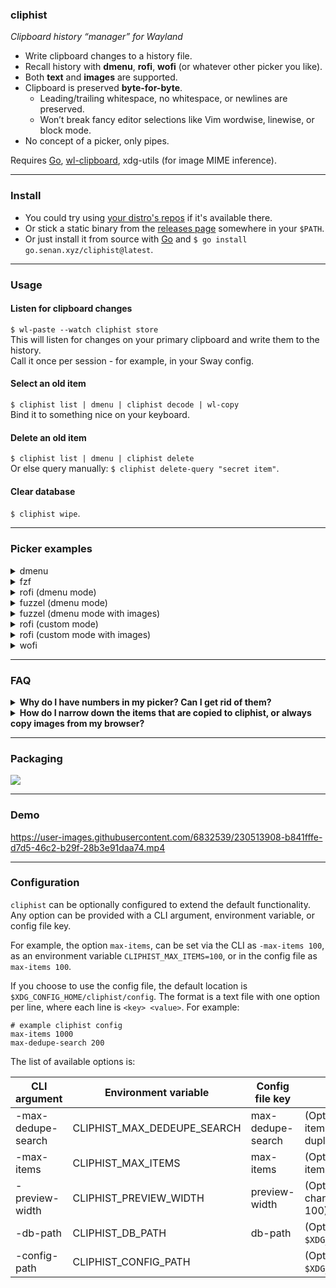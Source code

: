 ### cliphist

_Clipboard history “manager” for Wayland_

- Write clipboard changes to a history file.
- Recall history with **dmenu**, **rofi**, **wofi** (or whatever other picker you like).
- Both **text** and **images** are supported.
- Clipboard is preserved **byte-for-byte**.
  - Leading/trailing whitespace, no whitespace, or newlines are preserved.
  - Won’t break fancy editor selections like Vim wordwise, linewise, or block mode.
- No concept of a picker, only pipes.

Requires [Go](https://golang.org/), [wl-clipboard](https://github.com/bugaevc/wl-clipboard), xdg-utils (for image MIME inference).

---

### Install

- You could try using [your distro's repos](#packaging) if it's available there.
- Or stick a static binary from the [releases page](https://github.com/sentriz/cliphist/releases) somewhere in your `$PATH`.
- Or just install it from source with [Go](https://go.dev/doc/install) and `$ go install go.senan.xyz/cliphist@latest`.

---

### Usage

#### Listen for clipboard changes

`$ wl-paste --watch cliphist store`  
This will listen for changes on your primary clipboard and write them to the history.  
Call it once per session - for example, in your Sway config.

#### Select an old item

`$ cliphist list | dmenu | cliphist decode | wl-copy`  
Bind it to something nice on your keyboard.

#### Delete an old item

`$ cliphist list | dmenu | cliphist delete`  
Or else query manually:
`$ cliphist delete-query "secret item"`.

#### Clear database

`$ cliphist wipe`.

---

### Picker examples

<details>
<summary>dmenu</summary>

`cliphist list | dmenu | cliphist decode | wl-copy`

</details>

<details>
<summary>fzf</summary>

`cliphist list | fzf --no-sort | cliphist decode | wl-copy`

</details>

<details>
<summary>rofi (dmenu mode)</summary>

`cliphist list | rofi -dmenu | cliphist decode | wl-copy`

</details>

<details>
<summary>fuzzel (dmenu mode)</summary>

`cliphist list | fuzzel --dmenu | cliphist decode | wl-copy`

</details>

<details>
<summary>fuzzel (dmenu mode with images)</summary>

[contrib/cliphist-fuzzel-img](./contrib/cliphist-fuzzel-img)

</details>

<details>
<summary>rofi (custom mode)</summary>

`rofi -modi clipboard:/path/to/cliphist-rofi -show clipboard`

(Requires [contrib/cliphist-rofi](https://github.com/sentriz/cliphist/blob/master/contrib/cliphist-rofi)).

</details>

<details>
<summary>rofi (custom mode with images)</summary>

`rofi -modi clipboard:/path/to/cliphist-rofi-img -show clipboard -show-icons`

(Requires [contrib/cliphist-rofi-img](https://github.com/sentriz/cliphist/blob/master/contrib/cliphist-rofi-img)).

</details>

<details>
<summary>wofi</summary>

`cliphist list | wofi -S dmenu | cliphist decode | wl-copy`

Example config for Sway:

```
exec wl-paste --watch cliphist store
bindsym Mod1+p exec cliphist list | wofi -S dmenu | cliphist decode | wl-copy
```

</details>

---

### FAQ

<details>
<summary><strong>Why do I have numbers in my picker? Can I get rid of them?</strong></summary>

It's important that a line prefixed with a number is piped into `cliphist decode`. This number is used to look up in the database the exact original selection that you made, with all leading, trailing, non-printable, etc. whitespace preserved. None of that will be shown in the preview output of `cliphist list`.

Since the format of `cliphist list` is `"<id>\t<100 char preview>"`, and most pickers consider `"\t"` to be a column separator, you can try to just select column number 2.

```shell
# fzf
cliphist list | fzf -d $'\t' --with-nth 2 | cliphist decode | wl-copy
```

```shell
# rofi
cliphist list | rofi -dmenu -display-columns 2 | cliphist decode | wl-copy
```

```shell
# fuzzel
cliphist list | fuzzel --dmenu --with-nth 2 | cliphist decode | wl-copy
```

```shell
# wofi
# It kind of works but breaks with quotes in the original selection. I recommend not trying to hide the column with wofi.
cliphist list | wofi --dmenu --pre-display-cmd "echo '%s' | cut -f 2" | cliphist decode | wl-copy
```

</details>

<details>
<summary><strong>How do I narrow down the items that are copied to cliphist, or always copy images from my browser?</strong></summary>

It's also possible to run `wl-paste --watch` several times for multiple MIME types.

For example, in your window manager's startup, you could run:

```
wl-paste --type text --watch cliphist store
wl-paste --type image --watch cliphist store
```

Now you should have text and raw image data available in your history. Make sure you have xdg-utils installed too.

</details>

---

### Packaging

[![](https://repology.org/badge/vertical-allrepos/cliphist.svg?columns=4)](https://repology.org/project/cliphist/versions)

---

### Demo

<https://user-images.githubusercontent.com/6832539/230513908-b841fffe-d7d5-46c2-b29f-28b3e91daa74.mp4>

---

### Configuration

`cliphist` can be optionally configured to extend the default functionality. Any option can be provided with a CLI argument, environment variable, or config file key.

For example, the option `max-items`, can be set via the CLI as `-max-items 100`, as an environment variable `CLIPHIST_MAX_ITEMS=100`, or in the config file as `max-items 100`.

If you choose to use the config file, the default location is `$XDG_CONFIG_HOME/cliphist/config`. The format is a text file with one option per line, where each line is `<key> <value>`. For example:

```
# example cliphist config
max-items 1000
max-dedupe-search 200
```

The list of available options is:

| CLI argument       | Environment variable        | Config file key   | Description                                                                                   |
| ------------------ | --------------------------- | ----------------- | --------------------------------------------------------------------------------------------- |
| -max-dedupe-search | CLIPHIST_MAX_DEDEUPE_SEARCH | max-dedupe-search | (Optional) maximum number of last items to look through when finding duplicates (default 100) |
| -max-items         | CLIPHIST_MAX_ITEMS          | max-items         | (Optional) maximum number of items to store (default 750)                                     |
| -preview-width     | CLIPHIST_PREVIEW_WIDTH      | preview-width     | (Optional) maximum number of characters to preview (default 100)                              |
| -db-path           | CLIPHIST_DB_PATH            | db-path           | (Optional) path to db (default `$XDG_CACHE_HOME/cliphist/db`)                                 |
| -config-path       | CLIPHIST_CONFIG_PATH        |                   | (Optional) path to config (default `$XDG_CONFIG_HOME/cliphist/config`)                        |
